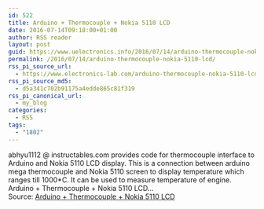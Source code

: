 ```yaml
---
id: 522
title: Arduino + Thermocouple + Nokia 5110 LCD
date: 2016-07-14T09:18:00+01:00
author: RSS reader
layout: post
guid: https://www.uelectronics.info/2016/07/14/arduino-thermocouple-nokia-5110-lcd/
permalink: /2016/07/14/arduino-thermocouple-nokia-5110-lcd/
rss_pi_source_url:
  - https://www.electronics-lab.com/arduino-thermocouple-nokia-5110-lcd/
rss_pi_source_md5:
  - d5a341c702b91175a4edde865c81f319
rss_pi_canonical_url:
  - my_blog
categories:
  - RSS
tags:
  - "1802"
---
```

abhyu1112 @ instructables.com provides code for thermocouple interface to Arduino and Nokia 5110 LCD display. This is a connection between arduino mega thermocouple and Nokia 5110 screen to display temperature which ranges till 1000*C. It can be used to measure temperature of engine. Arduino + Thermocouple + Nokia 5110 LCD…&#013;  
Source: <a href="https://www.electronics-lab.com/arduino-thermocouple-nokia-5110-lcd/" target="_blank">Arduino + Thermocouple + Nokia 5110 LCD</a>